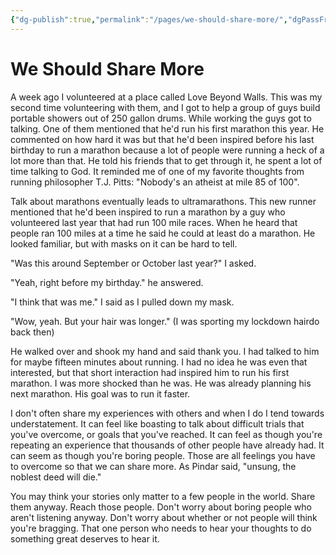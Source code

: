 ```yaml
---
{"dg-publish":true,"permalink":"/pages/we-should-share-more/","dgPassFrontmatter":true}
---
```


# We Should Share More 

A week ago I volunteered at a place called Love Beyond Walls. This was my second time volunteering with them, and I got to help a group of guys build portable showers out of 250 gallon drums. While working the guys got to talking. One of them mentioned that he'd run his first marathon this year. He commented on how hard it was but that he'd been inspired before his last birthday to run a marathon because a lot of people were running a heck of a lot more than that. He told his friends that to get through it, he spent a lot of time talking to God. It reminded me of one of my favorite thoughts from running philosopher T.J. Pitts: "Nobody's an atheist at mile 85 of 100".

Talk about marathons eventually leads to ultramarathons. This new runner mentioned that he'd been inspired to run a marathon by a guy who volunteered last year that had run 100 mile races. When he heard that people ran 100 miles at a time he said he could at least do a marathon. He looked familiar, but with masks on it can be hard to tell.

"Was this around September or October last year?" I asked.

"Yeah, right before my birthday." he answered.

"I think that was me." I said as I pulled down my mask.

"Wow, yeah. But your hair was longer." (I was sporting my lockdown hairdo back then)

He walked over and shook my hand and said thank you. I had talked to him for maybe fifteen minutes about running. I had no idea he was even that interested, but that short interaction had inspired him to run his first marathon. I was more shocked than he was. He was already planning his next marathon. His goal was to run it faster.

I don't often share my experiences with others and when I do I tend towards understatement. It can feel like boasting to talk about difficult trials that you've overcome, or goals that you've reached. It can feel as though you're repeating an experience that thousands of other people have already had. It can seem as though you're boring people. Those are all feelings you have to overcome so that we can share more. As Pindar said, "unsung, the noblest deed will die."

You may think your stories only matter to a few people in the world. Share them anyway. Reach those people. Don't worry about boring people who aren't listening anyway. Don't worry about whether or not people will think you're bragging. That one person who needs to hear your thoughts to do something great deserves to hear it.